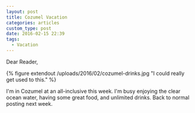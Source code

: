 ```yaml
---
layout: post
title: Cozumel Vacation
categories: articles
custom_type: post
date: 2016-02-15 22:39
tags:
  - Vacation
---
```


Dear Reader,

{% figure extendout /uploads/2016/02/cozumel-drinks.jpg "I could really get used to this." %}

I'm in Cozumel at an all-inclusive this week. I'm busy enjoying the clear ocean water, having some great food, and unlimited drinks. Back to normal posting next week. 

